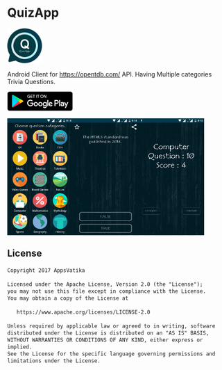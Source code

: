 # QuizApp

<img alt="Logo" src="app/src/main/res/mipmap-xxxhdpi/ic_launcher.png" width="80" />

Android Client for https://opentdb.com/ API. Having Multiple categories Trivia Questions.


<a href='https://play.google.com/store/apps/details?id=com.appsvatika.quizapp'><img src='https://github.com/AppsVatika/QuizApp/blob/master/google-play.png' alt='Get it on Google Play' height='45' /></a>

<div style="display:flex;">
<img alt="App image" src="screenshot/Screenshot (19 Nov 2017 8_14_05 pm).png" width="30%" >
<img alt="App image" src="screenshot/Screenshot (19 Nov 2017 8_14_56 pm).png" width="30%">
<img alt="App image" src="screenshot/Screenshot (19 Nov 2017 8_16_16 pm).png" width="30%">

</div>

License
-------
    Copyright 2017 AppsVatika
    
    Licensed under the Apache License, Version 2.0 (the "License");
    you may not use this file except in compliance with the License.
    You may obtain a copy of the License at
    
       https://www.apache.org/licenses/LICENSE-2.0
    
    Unless required by applicable law or agreed to in writing, software
    distributed under the License is distributed on an "AS IS" BASIS,
    WITHOUT WARRANTIES OR CONDITIONS OF ANY KIND, either express or implied.
    See the License for the specific language governing permissions and
    limitations under the License.

